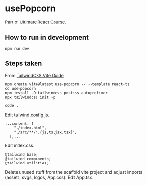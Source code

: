 # usePopcorn
Part of [Ultimate React Course](https://www.udemy.com/course/the-ultimate-react-course).

## How to run in development
`npm run dev`

## Steps taken
From [TailwindCSS Vite Guide](https://tailwindcss.com/docs/guides/vite)
```
npm create vite@latest use-popcorn -- --template react-ts
cd use-popcorn
npm install -D tailwindcss postcss autoprefixer
npx tailwindcss init -p
```

`code .`

Edit tailwind.config.js.
```
...content: [
    "./index.html",
    "./src/**/*.{js,ts,jsx,tsx}",
  ],...
```

Edit index.css.
```
@tailwind base;
@tailwind components;
@tailwind utilities;
```

Delete unused stuff from the scaffold vite project and adjust imports (assets, svgs, logos, App.css).
Edit App.tsx.
